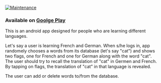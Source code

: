 [![Maintenance](https://img.shields.io/badge/Maintained%3F-no-red.svg)](https://github.com/vvaezian/MultiLingoVocabularyPractice)

### **Available on [Goolge Play](https://play.google.com/store/apps/details?id=com.vvaezian.multilingovocabularypractice)**

This is an android app designed for people who are learning different languages. 

Let's say a user is learning French and German. When s/he logs in, app randomely chooses a words from its database (let's say "cat") and shows two flags, one for French and one for German along with the word "cat". The user should try to recall the translation of "cat" in Germen and French. By tapping on flags, the translation of "cat" in that language is revealed. 

The user can add or delete words to/from the database.
